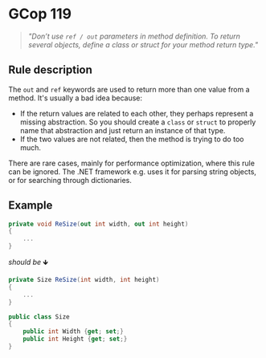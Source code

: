 ﻿# GCop 119

> *"Don’t use `ref / out` parameters in method definition. To return several objects, define a class or struct for your method return type."*

## Rule description

The `out` and `ref` keywords are used to return more than one value from a method. It's usually a bad idea because:
- If the return values are related to each other, they perhaps represent a missing abstraction. So you should create a `class` or `struct` to properly name that abstraction and just return an instance of that type.
- If the two values are not related, then the method is trying to do too much.

There are rare cases, mainly for performance optimization, where this rule can be ignored. The .NET framework e.g. uses it for parsing string objects, or for searching through dictionaries.

## Example

```csharp
private void ReSize(out int width, out int height)
{
    ...
}
```

*should be* 🡻

```csharp
private Size ReSize(int width, int height)
{
    ...    
}

public class Size
{
    public int Width {get; set;}
    public int Height {get; set;}
}
```